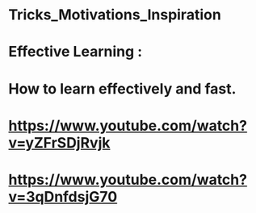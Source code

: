 # Tricks_Motivations_Inspiration
# Effective Learning :
# How to learn effectively and fast. 
# https://www.youtube.com/watch?v=yZFrSDjRvjk
# https://www.youtube.com/watch?v=3qDnfdsjG70

